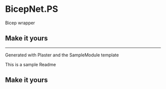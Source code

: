 # BicepNet.PS

Bicep wrapper

## Make it yours

---
Generated with Plaster and the SampleModule template


This is a sample Readme

## Make it yours
